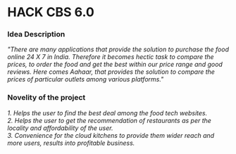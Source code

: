 # HACK CBS 6.0

### Idea Description
_"There are many applications that provide the solution to purchase the food online 24 X 7 in India. Therefore it becomes hectic task to compare the prices, to order the food and get the best within our price range and good reviews. Here comes Aahaar, that provides the solution to compare the prices of particular outlets among various platforms."_


### Novelity of the project
_1. Helps the user to find the best deal among the food tech websites._ <br>
_2. Helps the user to get the recommendation of restaurants as per the locality and affordability of the user._ <br>
_3. Convenience for the cloud kitchens to provide them wider reach and more users, results into profitable business._
